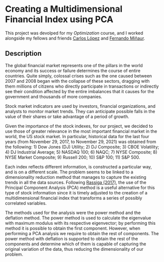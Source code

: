 # Creating a Multidimensional Financial Index using PCA

This project was devolped for my *Optimization* course, and I worked alongside my fellows and friends [Carlos López](https://github.com/kennyldc) and [Fernando Miñaur](https://github.com/Fminaurol). 

## Description

The global financial market represents one of the pillars in the world economy and its success or failure determines the course of entire countries. Quite simply, colossal crises such as the one caused between 2007 and 2008 began with the collapse of these sectors, dragging with them millions of citizens who directly participate in transactions or indirectly see their condition affected by the entire imbalances that it causes for the government and thousands of more companies.

Stock market indicators are used by investors, financial organizations, and analysts to monitor market trends. They can anticipate possible falls in the value of their shares or take advantage of a period of growth.

Given the importance of the stock indexes, for our project, we decided to use those of greater relevance in the most important financial market in the world, the US stock market. In particular, historical data for the last four years (from November 29, 2017, to November 29, 2021) was obtained from the following: 1) Dow Jones (DJ) Utility; 2) DJ Composite; 3) CBOE Volatility; 4) DJ Industrial Average; 5) NASDAQ 100; 6) NAQC; 7) NYSE Composite; 8) NYSE Market Composite; 9) Russell 200; 10) S&P 100; 11) S&P 500.

Each index reflects different information, is constructed a particular way, and is on a different scale. The problem seems to be linked to a dimensionality reduction method that manages to capture the existing trends in all the data sources. Following [Rassiga (2017)](https://repositorio.udesa.edu.ar/jspui/bitstream/10908/15785/1/%5BP%5D%5BW%5D%20T.%20L.%20Eco.%20Rassiga%2C%20Paula.pdf), the use of the Principal Component Analysis (PCA) method is a useful alternative for this type of stock information since it is timely adjusted to the creation of a multidimensional financial index that transforms a series of possibly correlated variables.

The methods used for the analysis were the power method and the deflation method. The power method is used to calculate the eigenvalue with maximum modulus with its respective eigenvector; by performing this method it is possible to obtain the first component. However, when performing a PCA analysis we require to obtain the rest of components. The power method with deflation is supported to obtain the rest of the components and determine which of them is capable of capturing the original variation of the data, thus reducing the dimensionality of our problem.

